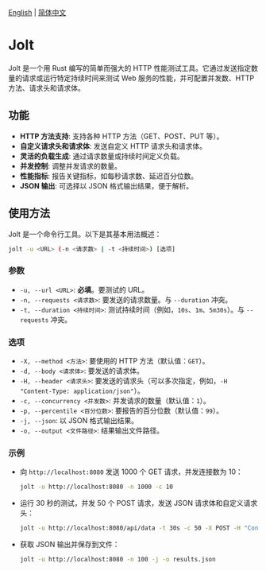 [English](README.md) | [简体中文](README_zh.md)

# Jolt

Jolt 是一个用 Rust 编写的简单而强大的 HTTP 性能测试工具。它通过发送指定数量的请求或运行特定持续时间来测试 Web 服务的性能，并可配置并发数、HTTP 方法、请求头和请求体。

## 功能

- **HTTP 方法支持**: 支持各种 HTTP 方法（GET、POST、PUT 等）。
- **自定义请求头和请求体**: 发送自定义 HTTP 请求头和请求体。
- **灵活的负载生成**: 通过请求数量或持续时间定义负载。
- **并发控制**: 调整并发请求的数量。
- **性能指标**: 报告关键指标，如每秒请求数、延迟百分位数。
- **JSON 输出**: 可选择以 JSON 格式输出结果，便于解析。

## 使用方法

Jolt 是一个命令行工具。以下是其基本用法概述：

```bash
jolt -u <URL> (-n <请求数> | -t <持续时间>) [选项]
```

### 参数

- `-u, --url <URL>`: **必填**。要测试的 URL。
- `-n, --requests <请求数>`: 要发送的请求数量。与 `--duration` 冲突。
- `-t, --duration <持续时间>`: 测试持续时间（例如，`10s`、`1m`、`5m30s`）。与 `--requests` 冲突。

### 选项

- `-X, --method <方法>`: 要使用的 HTTP 方法（默认值：`GET`）。
- `-d, --body <请求体>`: 要发送的请求体。
- `-H, --header <请求头>`: 要发送的请求头（可以多次指定，例如，`-H "Content-Type: application/json"`）。
- `-c, --concurrency <并发数>`: 并发请求的数量（默认值：`1`）。
- `-p, --percentile <百分位数>`: 要报告的百分位数（默认值：`99`）。
- `-j, --json`: 以 JSON 格式输出结果。
- `-o, --output <文件路径>`: 结果输出文件路径。

### 示例

- 向 `http://localhost:8080` 发送 1000 个 GET 请求，并发连接数为 10：

  ```bash
  jolt -u http://localhost:8080 -n 1000 -c 10
  ```

- 运行 30 秒的测试，并发 50 个 POST 请求，发送 JSON 请求体和自定义请求头：

  ```bash
  jolt -u http://localhost:8080/api/data -t 30s -c 50 -X POST -H "Content-Type: application/json" -d '{"key": "value"}'
  ```

- 获取 JSON 输出并保存到文件：

  ```bash
  jolt -u http://localhost:8080 -n 100 -j -o results.json
  ```